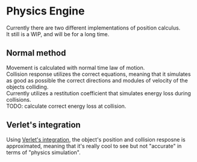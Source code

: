 # Physics Engine

Currently there are two different implementations of position calculus.  
It still is a WIP, and will be for a long time.

## Normal method
Movement is calculated with normal time law of motion.  
Collision response utilizes the correct equations, meaning that it simulates as good as possible the correct directions and modules of velocity of the objects colliding.  
Currently utilizes a restitution coefficient that simulates energy loss during collisions.  
TODO: calculate correct energy loss at collision.


## Verlet's integration
Using [Verlet's integration](https://en.wikipedia.org/wiki/Verlet_integration), the object's position and collision resposne is approximated, meaning that it's really cool to see but not "accurate" in terms of "physics simulation".
 
